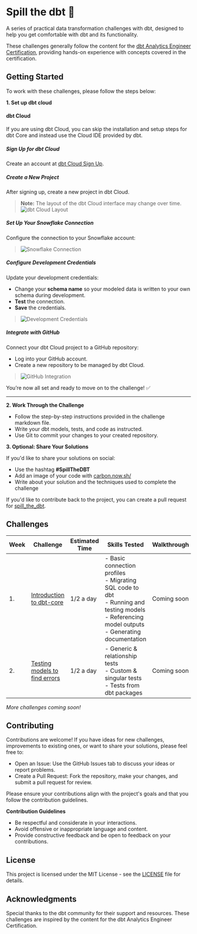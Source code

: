 # Spill the dbt :tea:

A series of practical data transformation challenges with dbt, designed to help you get comfortable with dbt and its functionality.

These challenges generally follow the content for the [dbt Analytics Engineer Certification](https://www.getdbt.com/certifications/analytics-engineer-certification-exam), providing hands-on experience with concepts covered in the certification.

## Getting Started

To work with these challenges, please follow the steps below:


**1. Set up dbt cloud**
#### dbt Cloud

If you are using dbt Cloud, you can skip the installation and setup steps for dbt Core and instead use the Cloud IDE provided by dbt.

##### Sign Up for dbt Cloud
Create an account at [dbt Cloud Sign Up](https://www.getdbt.com/signup).

##### Create a New Project
After signing up, create a new project in dbt Cloud.

> **Note:** The layout of the dbt Cloud interface may change over time.  
> ![dbt Cloud Layout](https://i.imgur.com/U1R34WX.png)

##### Set Up Your Snowflake Connection
Configure the connection to your Snowflake account:


> ![Snowflake Connection](https://i.imgur.com/4Y47WXB.png)

##### Configure Development Credentials
Update your development credentials:

- Change your **schema name** so your modeled data is written to your own schema during development.
- **Test** the connection.
- **Save** the credentials.

> ![Development Credentials](https://i.imgur.com/tPZfZgD.png)

##### Integrate with GitHub
Connect your dbt Cloud project to a GitHub repository:

- Log into your GitHub account.
- Create a new repository to be managed by dbt Cloud.

> ![GitHub Integration](https://i.imgur.com/wcUgMZG.png)


You’re now all set and ready to move on to the challenge! ✅

---

**2. Work Through the Challenge**

- Follow the step-by-step instructions provided in the challenge markdown file.
- Write your dbt models, tests, and code as instructed.
- Use Git to commit your changes to your created repository.

**3. Optional: Share Your Solutions**

If you'd like to share your solutions on social:
- Use the hashtag **#SpillTheDBT** 
- Add an image of your code with [carbon.now.sh/](https://carbon.now.sh/) 
- Write about your solution and the techniques used to complete the challenge

If you'd like to contribute back to the project, you can create a pull request for [spill_the_dbt](https://github.com/wjsutton/spill_the_dbt).


## Challenges

| Week | Challenge         | Estimated Time                                    | Skills Tested | Walkthrough                                             | Solutions                                                |
|----- |-----------------------|------------------------------------------------------|-------|---------------------------------------------------------|----------------------------------------------------------|
| 1. | [Introduction to dbt-core](https://github.com/StanleyKinnokChan/spill_the_dbt/blob/main/tasks_cloud/challenge_01.md) | 1/2 a day      | - Basic connection profiles<br>- Migrating SQL code to dbt<br>- Running and testing models<br>- Referencing model outputs<br>- Generating documentation | Coming soon | [Solution](https://github.com/wjsutton/spill_the_dbt/tree/solutions/challenge_01) |
| 2. | [Testing models to find errors](https://github.com/StanleyKinnokChan/spill_the_dbt/blob/main/tasks_cloud/challenge_02.md) | 1/2 a day        | - Generic & relationship tests<br>- Custom & singular tests<br>- Tests from dbt packages | Coming soon| [Solution](https://github.com/wjsutton/spill_the_dbt/tree/solutions/challenge_02)

*More challenges coming soon!*

## Contributing

Contributions are welcome! If you have ideas for new challenges, improvements to existing ones, or want to share your solutions, please feel free to:

- Open an Issue: Use the GitHub Issues tab to discuss your ideas or report problems.
- Create a Pull Request: Fork the repository, make your changes, and submit a pull request for review.

Please ensure your contributions align with the project's goals and that you follow the contribution guidelines.

**Contribution Guidelines**

- Be respectful and considerate in your interactions.
- Avoid offensive or inappropriate language and content.
- Provide constructive feedback and be open to feedback on your contributions.

## License

This project is licensed under the MIT License - see the [LICENSE](LICENSE) file for details.

## Acknowledgments

Special thanks to the dbt community for their support and resources.
These challenges are inspired by the content for the dbt Analytics Engineer Certification.
